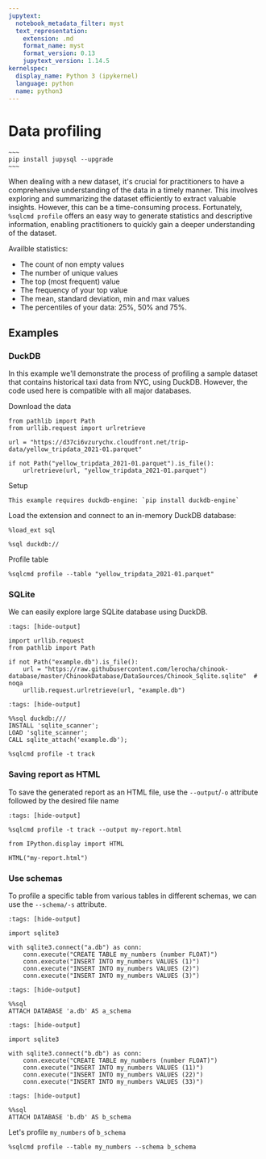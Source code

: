 ```yaml
---
jupytext:
  notebook_metadata_filter: myst
  text_representation:
    extension: .md
    format_name: myst
    format_version: 0.13
    jupytext_version: 1.14.5
kernelspec:
  display_name: Python 3 (ipykernel)
  language: python
  name: python3
---
```


# Data profiling


```{versionadded} 0.7
~~~
pip install jupysql --upgrade
~~~
```


When dealing with a new dataset, it's crucial for practitioners to have a comprehensive understanding of the data in a timely manner. This involves exploring and summarizing the dataset efficiently to extract valuable insights. However, this can be a time-consuming process. Fortunately, `%sqlcmd profile` offers an easy way to generate statistics and descriptive information, enabling practitioners to quickly gain a deeper understanding of the dataset.

Availble statistics:

* The count of non empty values
* The number of unique values
* The top (most frequent) value
* The frequency of your top value
* The mean, standard deviation, min and max values
* The percentiles of your data: 25%, 50% and 75%.

## Examples

### DuckDB

In this example we'll demonstrate the process of profiling a sample dataset that contains historical taxi data from NYC, using DuckDB. However, the code used here is compatible with all major databases.

Download the data

```{code-cell} ipython3
from pathlib import Path
from urllib.request import urlretrieve

url = "https://d37ci6vzurychx.cloudfront.net/trip-data/yellow_tripdata_2021-01.parquet"

if not Path("yellow_tripdata_2021-01.parquet").is_file():
    urlretrieve(url, "yellow_tripdata_2021-01.parquet")
```

Setup

```{note}
This example requires duckdb-engine: `pip install duckdb-engine`
```

Load the extension and connect to an in-memory DuckDB database:

```{code-cell} ipython3
%load_ext sql
```

```{code-cell} ipython3
%sql duckdb://
```

Profile table

```{code-cell} ipython3
%sqlcmd profile --table "yellow_tripdata_2021-01.parquet"
```

### SQLite

We can easily explore large SQLite database using DuckDB.

```{code-cell} ipython3
:tags: [hide-output]

import urllib.request
from pathlib import Path

if not Path("example.db").is_file():
    url = "https://raw.githubusercontent.com/lerocha/chinook-database/master/ChinookDatabase/DataSources/Chinook_Sqlite.sqlite"  # noqa
    urllib.request.urlretrieve(url, "example.db")
```

```{code-cell} ipython3
:tags: [hide-output]

%%sql duckdb:///
INSTALL 'sqlite_scanner';
LOAD 'sqlite_scanner';
CALL sqlite_attach('example.db');
```

```{code-cell} ipython3
%sqlcmd profile -t track
```

### Saving report as HTML

To save the generated report as an HTML file, use the `--output`/`-o` attribute followed by the desired file name

```{code-cell} ipython3
:tags: [hide-output]

%sqlcmd profile -t track --output my-report.html
```

```{code-cell} ipython3
from IPython.display import HTML

HTML("my-report.html")
```

### Use schemas

To profile a specific table from various tables in different schemas, we can use the `--schema/-s` attribute.

```{code-cell} ipython3
:tags: [hide-output]

import sqlite3

with sqlite3.connect("a.db") as conn:
    conn.execute("CREATE TABLE my_numbers (number FLOAT)")
    conn.execute("INSERT INTO my_numbers VALUES (1)")
    conn.execute("INSERT INTO my_numbers VALUES (2)")
    conn.execute("INSERT INTO my_numbers VALUES (3)")
```

```{code-cell} ipython3
:tags: [hide-output]

%%sql
ATTACH DATABASE 'a.db' AS a_schema
```

```{code-cell} ipython3
:tags: [hide-output]

import sqlite3

with sqlite3.connect("b.db") as conn:
    conn.execute("CREATE TABLE my_numbers (number FLOAT)")
    conn.execute("INSERT INTO my_numbers VALUES (11)")
    conn.execute("INSERT INTO my_numbers VALUES (22)")
    conn.execute("INSERT INTO my_numbers VALUES (33)")
```

```{code-cell} ipython3
:tags: [hide-output]

%%sql
ATTACH DATABASE 'b.db' AS b_schema
```

Let's profile `my_numbers` of `b_schema`

```{code-cell} ipython3
%sqlcmd profile --table my_numbers --schema b_schema
```
